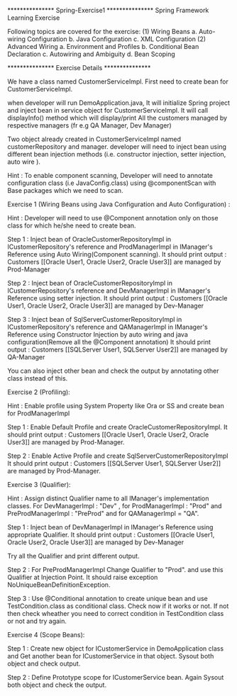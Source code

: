 *************** Spring-Exercise1   ***************
Spring Framework Learning Exercise

Following topics are covered for the exercise:
(1)	Wiring Beans
	a.	Auto-wiring Configuration
	b.	Java Configuration
	c.	XML Configuration
(2)	Advanced Wiring 
	a.	Environment and Profiles
	b.	Conditional Bean Declaration 
	c.	Autowiring and Ambiguity
	d.	Bean Scoping

*************** Exercise Details ***************

We have a class named CustomerServiceImpl.
First need to create bean for CustomerServiceImpl.

when developer will run DemoApplication.java, It will initialize Spring project and inject bean in service object for CustomerServiceImpl. 
It will call displayInfo() method which will display/print All the customers managed by respective managers (fr e.g QA Manager, Dev Manager)

Two object already created in CustomerServiceImpl named customerRepository and manager.
developer will need to inject bean using different bean injection methods (i.e. constructor injection, setter injection, auto wire ).

Hint : To enable component scanning, Developer will need to annotate configuration class (i.e JavaConfig.class) using @componentScan with Base packages which we need to scan.

Exercise 1 (Wiring Beans using Java Configuration and Auto Configuration) :

Hint : Developer will need to use @Component annotation only on those class for which he/she need to create bean. 

Step 1 : Inject bean of OracleCustomerRepositoryImpl in ICustomerRepository's reference and ProdManagerImpl in IManager's Reference using Auto Wiring(Component scanning).
It should print output : Customers [[Oracle User1, Oracle User2, Oracle User3]] are managed by Prod-Manager

Step 2 : Inject bean of OracleCustomerRepositoryImpl in ICustomerRepository's reference and DevManagerImpl in IManager's Reference using setter injection.
It should print output : Customers [[Oracle User1, Oracle User2, Oracle User3]] are managed by Dev-Manager

Step 3 : Inject bean of SqlServerCustomerRepositoryImpl in ICustomerRepository's reference and QAManagerImpl in IManager's Reference using Constructor Injection by auto wiring and java configuration(Remove all the @Component annotation)
It should print output : Customers [[SQLServer User1, SQLServer User2]] are managed by QA-Manager

You can also inject other bean and check the output by annotating other class instead of this.

Exercise 2 (Profiling):

Hint : Enable profile using System Property like Ora or SS and create bean for ProdManagerImpl

Step 1 : Enable Default Profile and create OracleCustomerRepositoryImpl.
It should print output : Customers [[Oracle User1, Oracle User2, Oracle User3]] are managed by Prod-Manager.

Step 2 : Enable Active Profile and create SqlServerCustomerRepositoryImpl
It should print output : Customers [[SQLServer User1, SQLServer User2]] are managed by Prod-Manager.

Exercise 3 (Qualifier): 

Hint : Assign distinct Qualifier name to all IManager's implementation classes.
For DevManagerImpl : "Dev" , for ProdManagerImpl : "Prod" and PreProdManagerImpl : "PreProd" and for QAManagerImpl = "QA".

Step 1 : Inject bean of DevManagerImpl in IManager's Reference using appropriate Qualifier.
It should print output : Customers [[Oracle User1, Oracle User2, Oracle User3]] are managed by Dev-Manager

Try all the Qualifier and print different output.

Step 2 : For PreProdManagerImpl Change Qualifier to "Prod". and use this Qualifier at Injection Point.
It should raise exception NoUniqueBeanDefinitionException.

Step 3 : Use @Conditional annotation to create unique bean and use TestCondition.class as conditional class.
Check now if it works or not. If not then check wheather you need to correct condition in TestCondition class or not and try again.

Exercise 4 (Scope Beans):

Step 1 : Create new object for ICustomerService in DemoApplication class and Get another bean for ICustomerService in that object.
Sysout both object and check output.

Step 2 : Define Prototype scope for ICustomerService bean.
Again Sysout both object and check the output.
